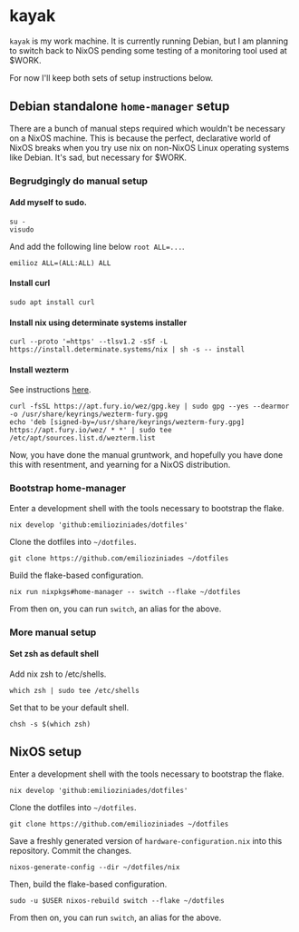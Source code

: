 # kayak

`kayak` is my work machine. It is currently running Debian, but I am planning to switch back to NixOS pending some testing of a monitoring tool used at $WORK.

For now I'll keep both sets of setup instructions below.

## Debian standalone `home-manager` setup

There are a bunch of manual steps required which wouldn't be necessary on a NixOS machine.
This is because the perfect, declarative world of NixOS breaks when you try use nix on non-NixOS Linux operating systems like Debian.
It's sad, but necessary for $WORK.

### Begrudgingly do manual setup

#### Add myself to sudo.

```
su -
visudo
```

And add the following line below `root ALL=...`.

```
emilioz ALL=(ALL:ALL) ALL
```

#### Install curl

```
sudo apt install curl
```

#### Install nix using determinate systems installer

```
curl --proto '=https' --tlsv1.2 -sSf -L https://install.determinate.systems/nix | sh -s -- install
```

#### Install wezterm

See instructions [here](https://wezfurlong.org/wezterm/install/linux.html).

```
curl -fsSL https://apt.fury.io/wez/gpg.key | sudo gpg --yes --dearmor -o /usr/share/keyrings/wezterm-fury.gpg
echo 'deb [signed-by=/usr/share/keyrings/wezterm-fury.gpg] https://apt.fury.io/wez/ * *' | sudo tee /etc/apt/sources.list.d/wezterm.list
```

Now, you have done the manual gruntwork, and hopefully you have done this with resentment, and yearning for a NixOS distribution.

### Bootstrap home-manager

Enter a development shell with the tools necessary to bootstrap the flake.

```
nix develop 'github:emilioziniades/dotfiles'
```

Clone the dotfiles into `~/dotfiles`.

```
git clone https://github.com/emilioziniades ~/dotfiles
```

Build the flake-based configuration.

```
nix run nixpkgs#home-manager -- switch --flake ~/dotfiles
```

From then on, you can run `switch`, an alias for the above.

### More manual setup

#### Set zsh as default shell

Add nix zsh to /etc/shells.

```
which zsh | sudo tee /etc/shells
```

Set that to be your default shell.

```
chsh -s $(which zsh)
```

## NixOS setup

Enter a development shell with the tools necessary to bootstrap the flake.

```
nix develop 'github:emilioziniades/dotfiles'
```

Clone the dotfiles into `~/dotfiles`.

```
git clone https://github.com/emilioziniades ~/dotfiles
```

Save a freshly generated version of `hardware-configuration.nix` into this repository. Commit the changes.

```
nixos-generate-config --dir ~/dotfiles/nix
```

Then, build the flake-based configuration.

```
sudo -u $USER nixos-rebuild switch --flake ~/dotfiles
```

From then on, you can run `switch`, an alias for the above.

